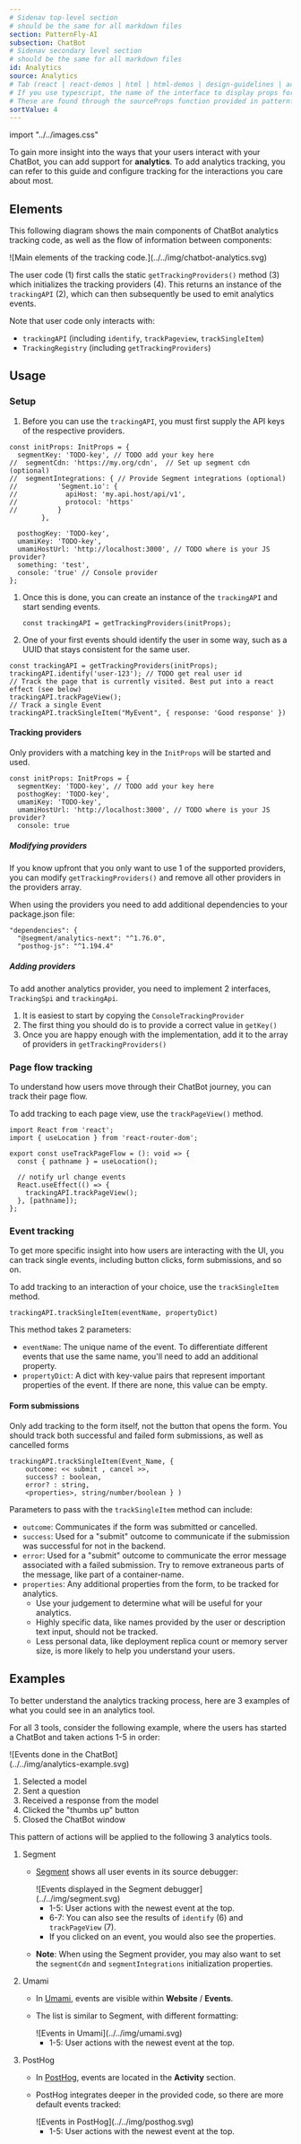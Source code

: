 ```yaml
---
# Sidenav top-level section
# should be the same for all markdown files
section: PatternFly-AI
subsection: ChatBot
# Sidenav secondary level section
# should be the same for all markdown files
id: Analytics
source: Analytics
# Tab (react | react-demos | html | html-demos | design-guidelines | accessibility)
# If you use typescript, the name of the interface to display props for
# These are found through the sourceProps function provided in patternfly-docs.source.js
sortValue: 4
---
```

import "../../images.css"

To gain more insight into the ways that your users interact with your ChatBot, you can add support for **analytics**. To add analytics tracking, you can refer to this guide and configure tracking for the interactions you care about most.   

## Elements

This following diagram shows the main components of ChatBot analytics tracking code, as well as the flow of information between components:

<div class="ws-docs-content-img">
![Main elements of the tracking code.](../../img/chatbot-analytics.svg)
</div>

The user code (1) first calls the static `getTrackingProviders()` method (3) which initializes the tracking providers (4). This returns an instance of the `trackingAPI` (2), which can then subsequently be used to emit analytics events.

Note that user code only interacts with:
- `trackingAPI` (including `identify`, `trackPageview`, `trackSingleItem`)
- `TrackingRegistry` (including `getTrackingProviders`)

## Usage

### Setup

1. Before you can use the `trackingAPI`, you must first supply the API keys of the respective providers. 

  ```nolive
  const initProps: InitProps = {
    segmentKey: 'TODO-key', // TODO add your key here
  //  segmentCdn: 'https://my.org/cdn',  // Set up segment cdn (optional)
  //  segmentIntegrations: { // Provide Segment integrations (optional)
  //          'Segment.io': {
  //            apiHost: 'my.api.host/api/v1',
  //            protocol: 'https'
  //          }
          },

    posthogKey: 'TODO-key',
    umamiKey: 'TODO-key',
    umamiHostUrl: 'http://localhost:3000', // TODO where is your JS provider?
    something: 'test',
    console: 'true' // Console provider
  };
  ```

1. Once this is done, you can create an instance of the `trackingAPI` and start sending events.

    ```nolive
    const trackingAPI = getTrackingProviders(initProps);
    ```

1. One of your first events should identify the user in some way, such as a UUID that stays consistent for the same user. 

  ```nolive
  const trackingAPI = getTrackingProviders(initProps);
  trackingAPI.identify('user-123'); // TODO get real user id
  // Track the page that is currently visited. Best put into a react effect (see below)
  trackingAPI.trackPageView();
  // Track a single Event
  trackingAPI.trackSingleItem("MyEvent", { response: 'Good response' })
  ```

#### Tracking providers

Only providers with a matching key in the `InitProps` will be started and used.

```nolive
const initProps: InitProps = {
  segmentKey: 'TODO-key', // TODO add your key here
  posthogKey: 'TODO-key',
  umamiKey: 'TODO-key',
  umamiHostUrl: 'http://localhost:3000', // TODO where is your JS provider?
  console: true
```

##### Modifying providers 

If you know upfront that you only want to use 1 of the supported providers, you can modify `getTrackingProviders()` and remove all other providers in the providers array.

When using the providers you need to add additional dependencies to your package.json file:

```nolive
"dependencies": {
  "@segment/analytics-next": "^1.76.0",
  "posthog-js": "^1.194.4"
```

##### Adding providers

To add another analytics provider, you need to implement 2 interfaces, `TrackingSpi` and `trackingApi`.
1. It is easiest to start by copying the `ConsoleTrackingProvider`
1. The first thing you should do is to provide a correct value in `getKey()`
1. Once you are happy enough with the implementation, add it to the array of providers in `getTrackingProviders()`

### Page flow tracking

To understand how users move through their ChatBot journey, you can track their page flow. 

To add tracking to each page view, use the `trackPageView()` method.

```nolive
import React from 'react';
import { useLocation } from 'react-router-dom';

export const useTrackPageFlow = (): void => {
  const { pathname } = useLocation();

  // notify url change events
  React.useEffect(() => {
    trackingAPI.trackPageView();
  }, [pathname]);
};
```

### Event tracking

To get more specific insight into how users are interacting with the UI, you can track single events, including button clicks, form submissions, and so on. 

To add tracking to an interaction of your choice, use the `trackSingleItem` method.

```nolive
trackingAPI.trackSingleItem(eventName, propertyDict)
```

This method takes 2 parameters:
- `eventName`: The unique name of the event. To differentiate different events that use the same name, you'll need to add an additional property.
- `propertyDict`: A dict with key-value pairs that represent important properties of the event. If there are none, this value can be empty.

#### Form submissions

Only add tracking to the form itself, not the button that opens the form. You should track both successful and failed form submissions, as well as cancelled forms

```nolive
trackingAPI.trackSingleItem(Event_Name, {
    outcome: << submit , cancel >>,
    success? : boolean,
    error? : string,
    <properties>, string/number/boolean } )
```

Parameters to pass with the `trackSingleItem` method can include:
- `outcome`: Communicates if the form was submitted or cancelled. 
- `success`: Used for a "submit" outcome to communicate if the submission was successful for not in the backend.
- `error`: Used for a "submit" outcome to communicate the error message associated with a failed submission. Try to remove extraneous parts of the message, like part of a container-name.
- `properties`: Any additional properties from the form, to be tracked for analytics. 
  - Use your judgement to determine what will be useful for your analytics.
  - Highly specific data, like names provided by the user or description text input, should not be tracked. 
  - Less personal data, like deployment replica count or memory server size, is more likely to help you understand your users.

## Examples

To better understand the analytics tracking process, here are 3 examples of what you could see in an analytics tool.

For all 3 tools, consider the following example, where the users has started a ChatBot and taken actions 1-5 in order:

<div class="ws-docs-content-img" style="width:60%">
![Events done in the ChatBot](../../img/analytics-example.svg)
</div>

1. Selected a model
2. Sent a question
3. Received a response from the model
4. Clicked the "thumbs up" button
5. Closed the ChatBot window

This pattern of actions will be applied to the following 3 analytics tools.

1. Segment

    - [Segment](https://segment.com/) shows all user events in its source debugger: 

      <div class="ws-docs-content-img" style="width:70%">
      ![Events displayed in the Segment debugger](../../img/segment.svg)
      </div>
    
      - 1-5: User actions with the newest event at the top.
      - 6-7: You can also see the results of `identify` (6) and `trackPageView` (7).
      - If you clicked on an event, you would also see the properties.

    - **Note**: When using the Segment provider, you may also want to set the `segmentCdn` and `segmentIntegrations` initialization properties.

1. Umami

    - In [Umami](https://umami.is/), events are visible within **Website** / **Events**.
    - The list is similar to Segment, with different formatting:

      <div class="ws-docs-content-img">
      ![Events in Umami](../../img/umami.svg)
      </div>

      - 1-5: User actions with the newest event at the top.

3. PostHog

    - In [PostHog](https://posthog.com/), events are located in the **Activity** section. 
    - PostHog integrates deeper in the provided code, so there are more default events tracked:

      <div class="ws-docs-content-img">
      ![Events in PostHog](../../img/posthog.svg)
      </div>

      - 1-5: User actions with the newest event at the top.